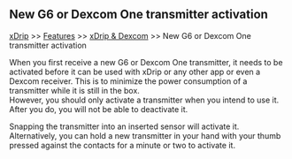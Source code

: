 ## New G6 or Dexcom One transmitter activation  

[xDrip](../../README.md) >> [Features](../Features_page.md) >> [xDrip & Dexcom](../Dexcom_page.md) >> New G6 or Dexcom One transmitter activation    
  
When you first receive a new G6 or Dexcom One transmitter, it needs to be activated before it can be used with xDrip or any other app or even a Dexcom receiver.  This is to minimize the power consumption of a transmitter while it is still in the box.  
However, you should only activate a transmitter when you intend to use it.  After you do, you will not be able to deactivate it.  
  
Snapping the transmitter into an inserted sensor will activate it.  
Alternatively, you can hold a new transmitter in your hand with your thumb pressed against the contacts for a minute or two to activate it.  
  
